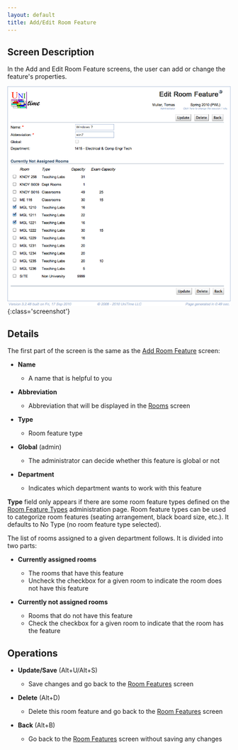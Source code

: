 ```yaml
---
layout: default
title: Add/Edit Room Feature
---
```



## Screen Description

In the Add and Edit Room Feature screens, the user can add or change the feature's properties.

![Edit Room Feature](images/edit-room-feature-1.png){:class='screenshot'}

## Details

The first part of the screen is the same as the [Add Room Feature](add-room-feature) screen:

* **Name**
	* A name that is helpful to you

* **Abbreviation**
	* Abbreviation that will be displayed in the [Rooms](rooms) screen

* **Type**
	* Room feature type

* **Global** (admin)
	* The administrator can decide whether this feature is global or not

* **Department**
	* Indicates which department wants to work with this feature

**Type** field only appears if there are some room feature types defined on the [Room Feature Types](room-feature-types) administration page. Room feature types can be used to categorize room features (seating arrangement, black board size, etc.). It defaults to No Type (no room feature type selected).

The list of rooms assigned to a given department follows. It is divided into two parts:

* **Currently assigned rooms**
	* The rooms that have this feature
	* Uncheck the checkbox for a given room to indicate the room does not have this feature

* **Currently not assigned rooms**
	* Rooms that do not have this feature
	* Check the checkbox for a given room to indicate that the room has the feature

## Operations

* **Update/Save** (Alt+U/Alt+S)
	* Save changes and go back to the [Room Features](room-features) screen

* **Delete** (Alt+D)
	* Delete this room feature and go back to the [Room Features](room-features) screen

* **Back** (Alt+B)
	* Go back to the [Room Features](room-features) screen without saving any changes
